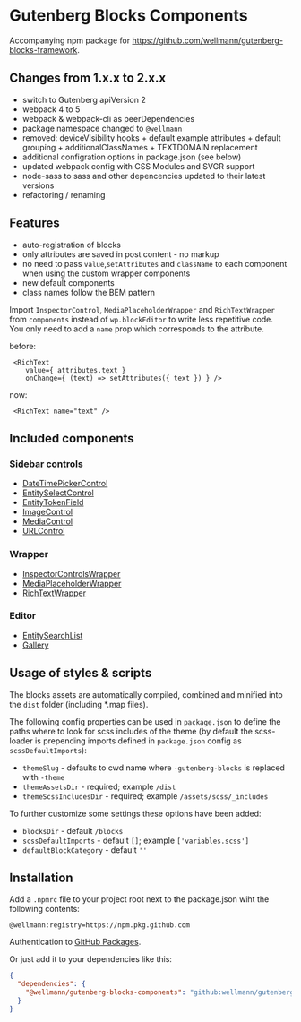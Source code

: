 # Gutenberg Blocks Components

Accompanying npm package for https://github.com/wellmann/gutenberg-blocks-framework.

## Changes from 1.x.x to 2.x.x

* switch to Gutenberg apiVersion 2
* webpack 4 to 5
* webpack & webpack-cli as peerDependencies
* package namespace changed to `@wellmann`
* removed: deviceVisibility hooks + default example attributes + default grouping + additionalClassNames + TEXTDOMAIN replacement
* additional configration options in package.json (see below)
* updated webpack config with CSS Modules and SVGR support
* node-sass to sass and other depencencies updated to their latest versions
* refactoring / renaming

## Features

* auto-registration of blocks
*  only attributes are saved in post content - no markup
* no need to pass `value`,`setAttributes` and `className` to each component when using the custom wrapper components
* new default components
* class names follow the BEM pattern

Import `InspectorControl`, `MediaPlaceholderWrapper` and `RichTextWrapper` from `components` instead of `wp.blockEditor` to write less repetitive code.  
You only need to add a `name` prop which corresponds to the attribute.

before:
```
 <RichText
    value={ attributes.text }
    onChange={ (text) => setAttributes({ text }) } />
```
now:
```
 <RichText name="text" />
```

## Included components

### Sidebar controls

* [DateTimePickerControl](src/components/Control/DateTimePickerControl.js)
* [EntitySelectControl](src/components/Control/EntitySelectControl.js)
* [EntityTokenField](src/components/Control/EntityTokenField.js)
* [ImageControl](src/components/Control/ImageControl.js)
* [MediaControl](src/components/Control/MediaControl.js)
* [URLControl](src/components/Control/URLControl.js)


### Wrapper

* [InspectorControlsWrapper](src/components/Control/InspectorControlsWrapper.js)
* [MediaPlaceholderWrapper](src/components/Control/MediaPlaceholderWrapper.js)
* [RichTextWrapper](src/components/Control/RichTextWrapper.js)


### Editor

* [EntitySearchList](src/components/Control/EntitySearchList.js)
* [Gallery](src/components/Control/Gallery.js)


## Usage of styles & scripts

The blocks assets are automatically compiled, combined and minified into the `dist` folder (including *.map files).  

The following config properties can be used in `package.json` to define the paths where to look for scss includes of the theme (by default the scss-loader is prepending imports defined in `package.json` config as `scssDefaultImports`):
* `themeSlug` - defaults to cwd name where `-gutenberg-blocks` is replaced with `-theme`
* `themeAssetsDir` - required; example `/dist`
* `themeScssIncludesDir` - required; example `/assets/scss/_includes`

To further customize some settings these options have been added:
* `blocksDir` - default `/blocks`
* `scssDefaultImports` - default `[]`; example `['variables.scss']`
* `defaultBlockCategory` - default `''`

## Installation

Add a `.npmrc` file to your project root next to the package.json wiht the following contents:
```
@wellmann:registry=https://npm.pkg.github.com
```
Authentication to [GitHub Packages](https://docs.github.com/en/packages/working-with-a-github-packages-registry/working-with-the-npm-registry#authenticating-to-github-packages).

Or just add it to your dependencies like this:
```json
{
  "dependencies": {
    "@wellmann/gutenberg-blocks-components": "github:wellmann/gutenberg-blocks-components#v2.0.0"
  }
}
```